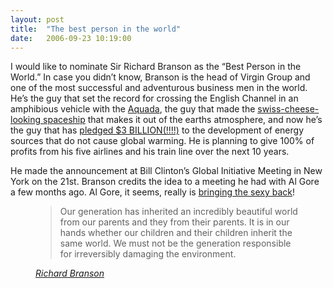 ```yaml
---
layout: post
title:  "The best person in the world"
date:   2006-09-23 10:19:00
---
```

I would like to nominate Sir Richard Branson as the “Best Person in the World.” In case you didn’t know, Branson is the head of Virgin Group and one of the most successful and adventurous business men in the world. He’s the guy that set the record for crossing the English Channel in an amphibious vehicle with the [Aquada](https://en.wikipedia.org/wiki/Gibbs_Aquada), the guy that made the [swiss-cheese-looking spaceship](https://en.wikipedia.org/wiki/SpaceShipOne) that makes it out of the earths atmosphere, and now he’s the guy that has [pledged $3 BILLION(!!!!)](http://www.nytimes.com/2006/09/21/science/22warmcnd.html?ex=1316491200&en=282ea6fc58594550&ei=5088&partner=rssnyt&emc=rss) to the development of energy sources that do not cause global warming. He is planning to give 100% of profits from his five airlines and his train line over the next 10 years.

He made the announcement at Bill Clinton’s Global Initiative Meeting in New York on the 21st. Branson credits the idea to a meeting he had with Al Gore a few months ago. Al Gore, it seems, really is [bringing the sexy back](/2006/09/06/a-smart-president-who-wants-that.html)!

<figure class="quote">
    <blockquote>
        <p>Our generation has inherited an incredibly beautiful world from our parents and they from their parents. It is in our hands whether our children and their children inherit the same world. We must not be the generation responsible for irreversibly damaging the environment.</p>
    </blockquote>
    <figcaption class="source"><cite><a href="http://www.nytimes.com/2006/09/21/science/22warmcnd.html?ex=1316491200&en=282ea6fc58594550&ei=5088&partner=rssnyt&emc=rss">Richard Branson</a></cite></figcaption>
</figure>
